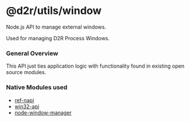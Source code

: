 # @d2r/utils/window
Node.js API to manage external windows.

Used for managing D2R Process Windows.

### General Overview
This API just ties application logic with functionality found in existing open source modules.

### Native Modules used
- [ref-napi]()
- [win32-api]()
- [node-window-manager]()
